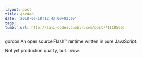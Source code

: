 ```yaml
---
layout: post
title: gordon
date: '2010-06-18T12:43:00+02:00'
tags: 
tumblr_url: http://saji-codes.tumblr.com/post/711105651
---
```

gordon
An open source Flash™ runtime written in pure JavaScript.



Not yet production quality, but.. wow.
